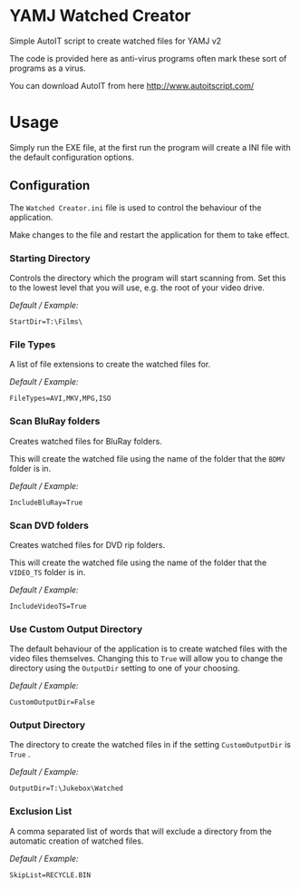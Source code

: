 YAMJ Watched Creator
====================

Simple AutoIT script to create watched files for YAMJ v2

The code is provided here as anti-virus programs often mark these sort of programs as a virus. 

You can download AutoIT from here http://www.autoitscript.com/

# Usage
Simply run the EXE file, at the first run the program will create a INI file with the default configuration options.

## Configuration
The `Watched Creator.ini` file is used to control the behaviour of the application.

Make changes to the file and restart the application for them to take effect.

### Starting Directory
Controls the directory which the program will start scanning from. Set this to the lowest level that you will use, e.g. the root of your video drive.

*Default / Example:*

    StartDir=T:\Films\

### File Types
A list of file extensions to create the watched files for.

*Default / Example:*

    FileTypes=AVI,MKV,MPG,ISO

### Scan BluRay folders
Creates watched files for BluRay folders. 

This will create the watched file using the name of the folder that the `BDMV` folder is in.

*Default / Example:*

    IncludeBluRay=True

### Scan DVD folders
Creates watched files for DVD rip folders. 

This will create the watched file using the name of the folder that the `VIDEO_TS` folder is in.

*Default / Example:*

    IncludeVideoTS=True

### Use Custom Output Directory
The default behaviour of the application is to create watched files with the video files themselves.  Changing this to `True` will allow you to change the directory using the `OutputDir` setting to one of your choosing.

*Default / Example:*

    CustomOutputDir=False
    
### Output Directory
The directory to create the watched files in if the setting `CustomOutputDir` is `True` .

*Default / Example:*

    OutputDir=T:\Jukebox\Watched
    
### Exclusion List
A comma separated list of words that will exclude a directory from the automatic creation of watched files.

*Default / Example:*

    SkipList=RECYCLE.BIN
